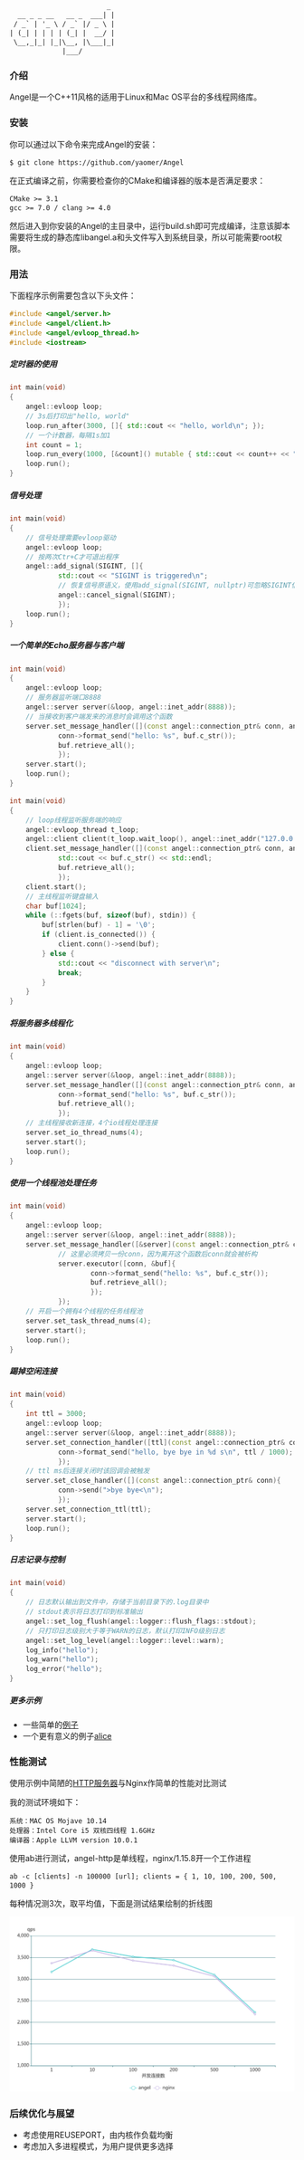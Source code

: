 ```
                        _
  __ _ _ __   __ _  ___| |
 / _` | '_ \ / _` |/ _ \ |
| (_| | | | | (_| |  __/ |
 \__,_|_| |_|\__, |\___|_|
             |___/
```
### 介绍 
Angel是一个C++11风格的适用于Linux和Mac OS平台的多线程网络库。

### 安装
你可以通过以下命令来完成Angel的安装：
```
$ git clone https://github.com/yaomer/Angel
```
在正式编译之前，你需要检查你的CMake和编译器的版本是否满足要求：
```
CMake >= 3.1
gcc >= 7.0 / clang >= 4.0
```
然后进入到你安装的Angel的主目录中，运行build.sh即可完成编译，注意该脚本需要将生成的静态库libangel.a和头文件写入到系统目录，所以可能需要root权限。

### 用法
下面程序示例需要包含以下头文件：
```cpp
#include <angel/server.h>
#include <angel/client.h>
#include <angel/evloop_thread.h>
#include <iostream>
```
##### 定时器的使用
```cpp
int main(void)
{
    angel::evloop loop;
    // 3s后打印出"hello, world"
    loop.run_after(3000, []{ std::cout << "hello, world\n"; });
    // 一个计数器，每隔1s加1
    int count = 1;
    loop.run_every(1000, [&count]() mutable { std::cout << count++ << "\n"; });
    loop.run();
}
```
##### 信号处理
```cpp
int main(void)
{
    // 信号处理需要evloop驱动
    angel::evloop loop;
    // 按两次Ctr+C才可退出程序
    angel::add_signal(SIGINT, []{
            std::cout << "SIGINT is triggered\n";
            // 恢复信号原语义，使用add_signal(SIGINT, nullptr)可忽略SIGINT信号
            angel::cancel_signal(SIGINT);
            });
    loop.run();
}
```
##### 一个简单的Echo服务器与客户端
```cpp
int main(void)
{
    angel::evloop loop;
    // 服务器监听端口8888
    angel::server server(&loop, angel::inet_addr(8888));
    // 当接收到客户端发来的消息时会调用这个函数
    server.set_message_handler([](const angel::connection_ptr& conn, angel::buffer& buf){
            conn->format_send("hello: %s", buf.c_str());
            buf.retrieve_all();
            });
    server.start();
    loop.run();
}
```
```cpp
int main(void)
{
    // loop线程监听服务端的响应
    angel::evloop_thread t_loop;
    angel::client client(t_loop.wait_loop(), angel::inet_addr("127.0.0.1", 8888));
    client.set_message_handler([](const angel::connection_ptr& conn, angel::buffer& buf){
            std::cout << buf.c_str() << std::endl;
            buf.retrieve_all();
            });
    client.start();
    // 主线程监听键盘输入
    char buf[1024];
    while (::fgets(buf, sizeof(buf), stdin)) {
        buf[strlen(buf) - 1] = '\0';
        if (client.is_connected()) {
            client.conn()->send(buf);
        } else {
            std::cout << "disconnect with server\n";
            break;
        }
    }
}
```
##### 将服务器多线程化
```cpp
int main(void)
{
    angel::evloop loop;
    angel::server server(&loop, angel::inet_addr(8888));
    server.set_message_handler([](const angel::connection_ptr& conn, angel::buffer& buf){
            conn->format_send("hello: %s", buf.c_str());
            buf.retrieve_all();
            });
    // 主线程接收新连接，4个io线程处理连接
    server.set_io_thread_nums(4);
    server.start();
    loop.run();
}
```
##### 使用一个线程池处理任务
```cpp
int main(void)
{
    angel::evloop loop;
    angel::server server(&loop, angel::inet_addr(8888));
    server.set_message_handler([&server](const angel::connection_ptr& conn, angel::buffer& buf){
            // 这里必须拷贝一份conn，因为离开这个函数后conn就会被析构
            server.executor([conn, &buf]{
                    conn->format_send("hello: %s", buf.c_str());
                    buf.retrieve_all();
                    });
            });
    // 开启一个拥有4个线程的任务线程池
    server.set_task_thread_nums(4);
    server.start();
    loop.run();
}
```
##### 踢掉空闲连接
```cpp
int main(void)
{
    int ttl = 3000;
    angel::evloop loop;
    angel::server server(&loop, angel::inet_addr(8888));
    server.set_connection_handler([ttl](const angel::connection_ptr& conn){
            conn->format_send("hello, bye bye in %d s\n", ttl / 1000);
            });
    // ttl ms后连接关闭时该回调会被触发
    server.set_close_handler([](const angel::connection_ptr& conn){
            conn->send(">bye bye<\n");
            });
    server.set_connection_ttl(ttl);
    server.start();
    loop.run();
}
```
##### 日志记录与控制
```cpp
int main(void)
{
    // 日志默认输出到文件中，存储于当前目录下的.log目录中
    // stdout表示将日志打印到标准输出
    angel::set_log_flush(angel::logger::flush_flags::stdout);
    // 只打印日志级别大于等于WARN的日志，默认打印INFO级别日志
    angel::set_log_level(angel::logger::level::warn);
    log_info("hello");
    log_warn("hello");
    log_error("hello");
}
```
##### 更多示例
- 一些简单的[例子](https://github.com/yaomer/Angel/tree/master/examples)
- 一个更有意义的例子[alice](https://github.com/yaomer/Alice)

### 性能测试
使用示例中简陋的[HTTP服务器](https://github.com/yaomer/Angel/tree/master/examples/http)与Nginx作简单的性能对比测试

我的测试环境如下：
```
系统：MAC OS Mojave 10.14
处理器：Intel Core i5 双核四线程 1.6GHz
编译器：Apple LLVM version 10.0.1
```
使用ab进行测试，angel-http是单线程，nginx/1.15.8开一个工作进程
```
ab -c [clients] -n 100000 [url]; clients = { 1, 10, 100, 200, 500, 1000 }
```
每种情况测3次，取平均值，下面是测试结果绘制的折线图

![](https://github.com/yaomer/pictures/blob/master/webbench.png?raw=true)

### 后续优化与展望
+ 考虑使用REUSEPORT，由内核作负载均衡
+ 考虑加入多进程模式，为用户提供更多选择
